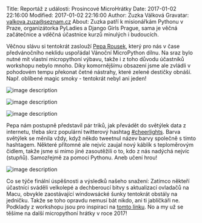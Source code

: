 Title: Reportáž z události: Prosincové MicroHrátky
Date: 2017-01-02 22:16:00
Modified: 2017-01-02 22:16:00
Author: Zuzka Válková
Gravatar: valkova.zuza@seznam.cz
About: Zuzka patří k misionářkám Pythonu v Praze, organizátorka PyLadies a Django Girls Prague, sama je věčná začátečnice a vděčná účastnice kurzů minulých i budoucích. 


Věčnou slávu si tentokrát zaslouží [Pepa Rousek](https://twitter.com/josefrousek), který pro nás v čase předvánočního neklidu uspořádal Vánoční MicroPython dílnu. Na sraz bylo nutné mít vlastní micropythoní výbavu, takže i z toho důvodu účastníků workshopu nebylo mnoho. Díky komornějšímu obsazení jsme ale zvládli v pohodovém tempu překonat četné nástrahy, které zelené destičky obnáší. Např. oblíbené magic smoky - tentokrát nebyl ani jeden! 

![image description]({filename}/images/img_3154.jpg)

![image description]({filename}/images/img_3131.jpg)

![image description]({filename}/images/img_3153.jpg)

Pepa nám postupně představil pár triků, jak převádět do světýlek data z internetu, třeba skrz populární twitterový hashtag [#cheerlights](https://twitter.com/cheerlights). Barva světýlek se měnila vždy, když někdo tweetnul název barvy společně s tímto hashtagem. Některé přítomné ale nejvíc zaujal nový káblík s teploměrovým čidlem, takže jsme si mimo jiné zasoutěžili o to, kdo z nás nadýchá nejvíc (stupňů). Samozřejmě za pomoci Pythonu. Aneb učení hrou!

![image description]({filename}/images/output_FtEEP0.gif)

Co se týče finální úspěšnosti a výsledků našeho snažení:
Zatímco někteří účastníci sváděli velkolepé a dechberoucí bitvy s aktualizací ovladačů na Macu, obvykle zaostávající windowsácké šunky tentokrát obstály na jedničku. Takže se toho opravdu nemusí bát nikdo, ani ti jablíčkáři ne. Podklady z workshopu jsou pro inspiraci na [tomto linku](https://github.com/stlk/micropython/tree/master/workshop). No a my už se těšíme na další micropythoní hrátky v roce 2017!






